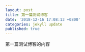 ```yaml
---
layout: post
title: 第一篇测试博客
date: '2018-12-16 17:08:13 +0800'
categories: jekyll update
published: true
---
```


第一篇测试博客的内容



[jekyll-docs]: https://jekyllrb.com/docs/home
[jekyll-gh]:   https://github.com/jekyll/jekyll
[jekyll-talk]: https://talk.jekyllrb.com/

